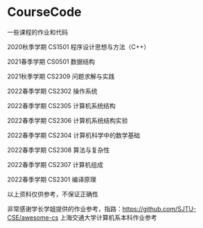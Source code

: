 # CourseCode
一些课程的作业和代码

2020秋季学期 CS1501 程序设计思想与方法（C++）

2021春季学期 CS0501 数据结构

2021秋季学期 CS2309 问题求解与实践

2022春季学期 CS2302 操作系统

2022春季学期 CS2305 计算机系统结构

2022春季学期 CS2306 计算机系统结构实验

2022春季学期 CS2304 计算机科学中的数学基础

2022春季学期 CS2308 算法与复杂性

2022春季学期 CS2307 计算机组成

2022春季学期 CS2301 编译原理



以上资料仅供参考，不保证正确性

非常感谢学长学姐提供的作业参考，指路：https://github.com/SJTU-CSE/awesome-cs 上海交通大学计算机系本科作业参考
